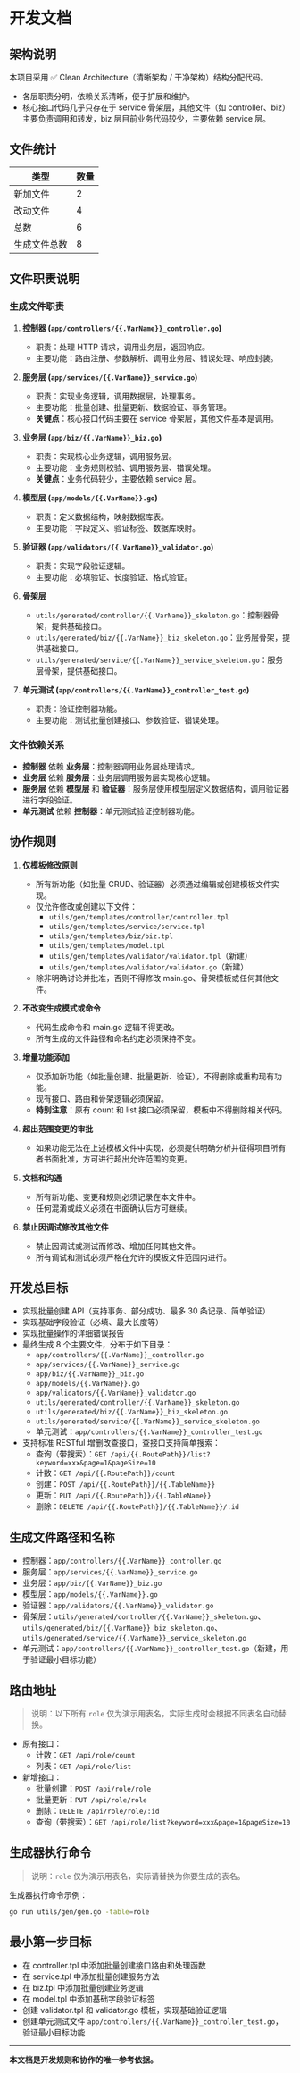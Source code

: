 # 开发文档

## 架构说明

本项目采用 ✅ Clean Architecture（清晰架构 / 干净架构）结构分配代码。
- 各层职责分明，依赖关系清晰，便于扩展和维护。
- 核心接口代码几乎只存在于 service 骨架层，其他文件（如 controller、biz）主要负责调用和转发，biz 层目前业务代码较少，主要依赖 service 层。

## 文件统计

| 类型 | 数量 |
|------|------|
| 新加文件 | 2 |
| 改动文件 | 4 |
| 总数 | 6 |
| 生成文件总数 | 8 |

## 文件职责说明

### 生成文件职责

1. **控制器 (`app/controllers/{{.VarName}}_controller.go`)**
   - 职责：处理 HTTP 请求，调用业务层，返回响应。
   - 主要功能：路由注册、参数解析、调用业务层、错误处理、响应封装。

2. **服务层 (`app/services/{{.VarName}}_service.go`)**
   - 职责：实现业务逻辑，调用数据层，处理事务。
   - 主要功能：批量创建、批量更新、数据验证、事务管理。
   - **关键点**：核心接口代码主要在 service 骨架层，其他文件基本是调用。

3. **业务层 (`app/biz/{{.VarName}}_biz.go`)**
   - 职责：实现核心业务逻辑，调用服务层。
   - 主要功能：业务规则校验、调用服务层、错误处理。
   - **关键点**：业务代码较少，主要依赖 service 层。

4. **模型层 (`app/models/{{.VarName}}.go`)**
   - 职责：定义数据结构，映射数据库表。
   - 主要功能：字段定义、验证标签、数据库映射。

5. **验证器 (`app/validators/{{.VarName}}_validator.go`)**
   - 职责：实现字段验证逻辑。
   - 主要功能：必填验证、长度验证、格式验证。

6. **骨架层**
   - `utils/generated/controller/{{.VarName}}_skeleton.go`：控制器骨架，提供基础接口。
   - `utils/generated/biz/{{.VarName}}_biz_skeleton.go`：业务层骨架，提供基础接口。
   - `utils/generated/service/{{.VarName}}_service_skeleton.go`：服务层骨架，提供基础接口。

7. **单元测试 (`app/controllers/{{.VarName}}_controller_test.go`)**
   - 职责：验证控制器功能。
   - 主要功能：测试批量创建接口、参数验证、错误处理。

### 文件依赖关系

- **控制器** 依赖 **业务层**：控制器调用业务层处理请求。
- **业务层** 依赖 **服务层**：业务层调用服务层实现核心逻辑。
- **服务层** 依赖 **模型层** 和 **验证器**：服务层使用模型层定义数据结构，调用验证器进行字段验证。
- **单元测试** 依赖 **控制器**：单元测试验证控制器功能。

## 协作规则

1. **仅模板修改原则**
    - 所有新功能（如批量 CRUD、验证器）必须通过编辑或创建模板文件实现。
    - 仅允许修改或创建以下文件：
        - `utils/gen/templates/controller/controller.tpl`
        - `utils/gen/templates/service/service.tpl`
        - `utils/gen/templates/biz/biz.tpl`
        - `utils/gen/templates/model.tpl`
        - `utils/gen/templates/validator/validator.tpl`（新建）
        - `utils/gen/templates/validator/validator.go`（新建）
    - 除非明确讨论并批准，否则不得修改 main.go、骨架模板或任何其他文件。

2. **不改变生成模式或命令**
    - 代码生成命令和 main.go 逻辑不得更改。
    - 所有生成的文件路径和命名约定必须保持不变。

3. **增量功能添加**
    - 仅添加新功能（如批量创建、批量更新、验证），不得删除或重构现有功能。
    - 现有接口、路由和骨架逻辑必须保留。
    - **特别注意**：原有 count 和 list 接口必须保留，模板中不得删除相关代码。

4. **超出范围变更的审批**
    - 如果功能无法在上述模板文件中实现，必须提供明确分析并征得项目所有者书面批准，方可进行超出允许范围的变更。

5. **文档和沟通**
    - 所有新功能、变更和规则必须记录在本文件中。
    - 任何混淆或歧义必须在书面确认后方可继续。

6. **禁止因调试修改其他文件**
    - 禁止因调试或测试而修改、增加任何其他文件。
    - 所有调试和测试必须严格在允许的模板文件范围内进行。

## 开发总目标

- 实现批量创建 API（支持事务、部分成功、最多 30 条记录、简单验证）
- 实现基础字段验证（必填、最大长度等）
- 实现批量操作的详细错误报告
- 最终生成 8 个主要文件，分布于如下目录：
    - `app/controllers/{{.VarName}}_controller.go`
    - `app/services/{{.VarName}}_service.go`
    - `app/biz/{{.VarName}}_biz.go`
    - `app/models/{{.VarName}}.go`
    - `app/validators/{{.VarName}}_validator.go`
    - `utils/generated/controller/{{.VarName}}_skeleton.go`
    - `utils/generated/biz/{{.VarName}}_biz_skeleton.go`
    - `utils/generated/service/{{.VarName}}_service_skeleton.go`
    - 单元测试：`app/controllers/{{.VarName}}_controller_test.go`
- 支持标准 RESTful 增删改查接口，查接口支持简单搜索：
    - 查询（带搜索）：`GET /api/{{.RoutePath}}/list?keyword=xxx&page=1&pageSize=10`
    - 计数：`GET /api/{{.RoutePath}}/count`
    - 创建：`POST /api/{{.RoutePath}}/{{.TableName}}`
    - 更新：`PUT /api/{{.RoutePath}}/{{.TableName}}`
    - 删除：`DELETE /api/{{.RoutePath}}/{{.TableName}}/:id`

## 生成文件路径和名称

- 控制器：`app/controllers/{{.VarName}}_controller.go`
- 服务层：`app/services/{{.VarName}}_service.go`
- 业务层：`app/biz/{{.VarName}}_biz.go`
- 模型层：`app/models/{{.VarName}}.go`
- 验证器：`app/validators/{{.VarName}}_validator.go`
- 骨架层：`utils/generated/controller/{{.VarName}}_skeleton.go`、`utils/generated/biz/{{.VarName}}_biz_skeleton.go`、`utils/generated/service/{{.VarName}}_service_skeleton.go`
- 单元测试：`app/controllers/{{.VarName}}_controller_test.go`（新建，用于验证最小目标功能）

## 路由地址

> 说明：以下所有 `role` 仅为演示用表名，实际生成时会根据不同表名自动替换。

- 原有接口：
  - 计数：`GET /api/role/count`
  - 列表：`GET /api/role/list`
- 新增接口：
  - 批量创建：`POST /api/role/role`
  - 批量更新：`PUT /api/role/role`
  - 删除：`DELETE /api/role/role/:id`
  - 查询（带搜索）：`GET /api/role/list?keyword=xxx&page=1&pageSize=10`

## 生成器执行命令

> 说明：`role` 仅为演示用表名，实际请替换为你要生成的表名。

生成器执行命令示例：
```bash
go run utils/gen/gen.go -table=role
```

## 最小第一步目标

- 在 controller.tpl 中添加批量创建接口路由和处理函数
- 在 service.tpl 中添加批量创建服务方法
- 在 biz.tpl 中添加批量创建业务逻辑
- 在 model.tpl 中添加基础字段验证标签
- 创建 validator.tpl 和 validator.go 模板，实现基础验证逻辑
- 创建单元测试文件 `app/controllers/{{.VarName}}_controller_test.go`，验证最小目标功能

---

**本文档是开发规则和协作的唯一参考依据。** 